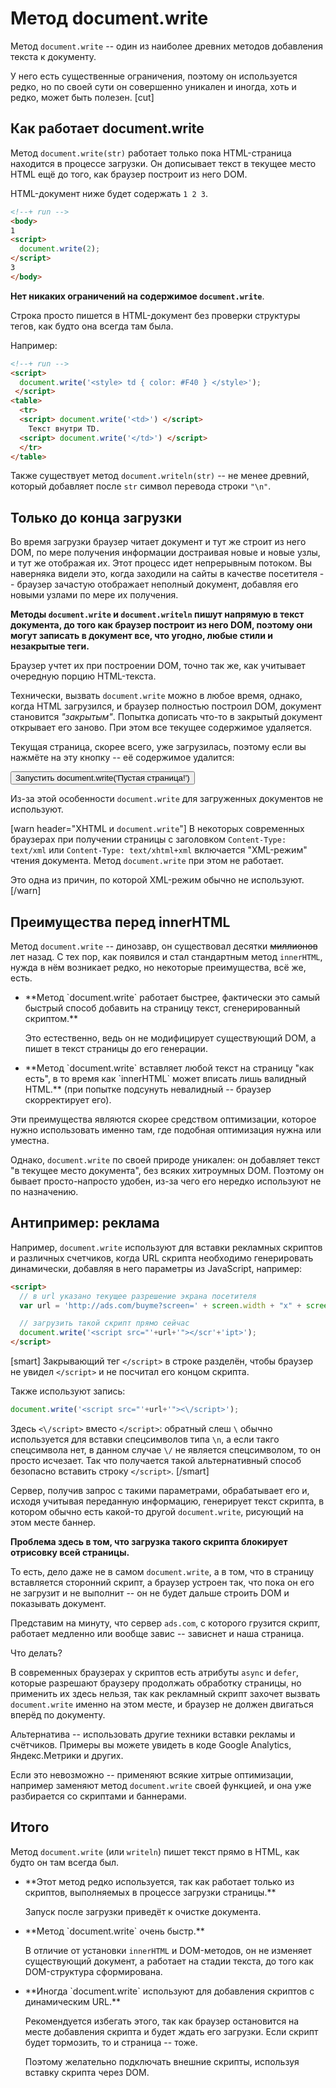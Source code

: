 # Метод document.write

Метод `document.write` -- один из наиболее древних методов добавления текста к документу.

У него есть существенные ограничения, поэтому он используется редко, но по своей сути он совершенно уникален и иногда, хоть и редко, может быть полезен.
[cut]
## Как работает document.write   

Метод `document.write(str)` работает только пока HTML-страница находится в процессе загрузки. Он дописывает текст в текущее место HTML ещё до того, как браузер построит из него DOM.

HTML-документ ниже будет содержать `1 2 3`.

```html
<!--+ run -->
<body>
1
<script>
  document.write(2);
</script>
3
</body>
```

**Нет никаких ограничений на содержимое `document.write`**. 

Строка просто пишется в HTML-документ без проверки структуры тегов, как будто она всегда там была.

Например:

```html
<!--+ run -->
<script> 
  document.write('<style> td { color: #F40 } </style>');
 </script>
<table>
  <tr>
  <script> document.write('<td>') </script>
    Текст внутри TD.
  <script> document.write('</td>') </script>
  </tr>
</table>
```

Также существует метод `document.writeln(str)` -- не менее древний, который добавляет после `str` символ перевода строки `"\n"`.

## Только до конца загрузки

Во время загрузки браузер читает документ и тут же строит из него DOM, по мере получения информации достраивая новые и новые узлы, и тут же отображая их. Этот процесс идет непрерывным потоком. Вы наверняка видели это, когда заходили на сайты в качестве посетителя -- браузер зачастую отображает неполный документ, добавляя его новыми узлами по мере их получения.

**Методы `document.write` и `document.writeln` пишут напрямую в текст документа, до того как браузер построит из него DOM, поэтому они могут записать в документ все, что угодно, любые стили и незакрытые теги.**

Браузер учтет их при построении DOM, точно так же, как учитывает очередную порцию HTML-текста.

Технически, вызвать `document.write` можно в любое время, однако, когда HTML загрузился, и браузер полностью построил DOM, документ становится *"закрытым"*. Попытка дописать что-то в закрытый документ открывает его заново. При этом все текущее содержимое удаляется.

Текущая страница, скорее всего, уже загрузилась, поэтому если вы нажмёте на эту кнопку -- её содержимое удалится:

<input type="button" onclick='document.write("Пустая страница!");' value="Запустить document.write('Пустая страница!')">

Из-за этой особенности `document.write` для загруженных документов не используют.

[warn header="XHTML и `document.write`"]
В некоторых современных браузерах при получении страницы с заголовком `Content-Type: text/xml` или `Content-Type: text/xhtml+xml` включается "XML-режим" чтения документа. Метод `document.write` при этом не работает. 

Это одна из причин, по которой XML-режим обычно не используют.
[/warn]


## Преимущества перед innerHTML

Метод `document.write` -- динозавр, он существовал десятки <strike>миллионов</strike> лет назад. С тех пор, как появился и стал стандартным метод `innerHTML`, нужда в нём возникает редко, но некоторые преимущества, всё же, есть.

<ul>
<li>**Метод `document.write` работает быстрее, фактически это самый быстрый способ добавить на страницу текст, сгенерированный скриптом.**

Это естественно, ведь он не модифицирует существующий DOM, а пишет в текст страницы до его генерации.</li>
<li>**Метод `document.write` вставляет любой текст на страницу "как есть", в то время как `innerHTML` может вписать лишь валидный HTML.** (при попытке подсунуть невалидный -- браузер скорректирует его).</li>
</ul>

Эти преимущества являются скорее средством оптимизации, которое нужно использовать именно там, где подобная оптимизация нужна или уместна.

Однако, `document.write` по своей природе уникален: он добавляет текст "в текущее место документа", без всяких хитроумных DOM. Поэтому он бывает просто-напросто удобен, из-за чего его нередко используют не по назначению.

## Антипример: реклама

Например, `document.write` используют для вставки рекламных скриптов и различных счетчиков, когда URL скрипта необходимо генерировать динамически, добавляя в него параметры из JavaScript, например:

```html
<script>
  // в url указано текущее разрешение экрана посетителя
  var url = 'http://ads.com/buyme?screen=' + screen.width + "x" + screen.height;

  // загрузить такой скрипт прямо сейчас
  document.write('<script src="'+url+'"></scr'+'ipt>');
</script>
```

[smart]
Закрывающий тег <code>&lt;/script&gt;</code> в строке разделён, чтобы браузер не увидел `</script>` и не посчитал его концом скрипта. 

Также используют запись:

```js
document.write('<script src="'+url+'"><\/script>');
```

Здесь `<\/script>` вместо `</script>`: обратный слеш `\` обычно используется для вставки спецсимволов типа `\n`, а если такго спецсимвола нет, в данном случае `\/` не является спецсимволом, то он просто исчезает. Так что получается такой альтернативный способ безопасно вставить строку `</script>`. 
[/smart]

Сервер, получив запрос с такими параметрами, обрабатывает его и, исходя учитывая переданную информацию, генерирует текст скрипта, в котором обычно есть какой-то другой `document.write`, рисующий на этом месте баннер.
 
**Проблема здесь в том, что загрузка такого скрипта блокирует отрисовку всей страницы.**

То есть, дело даже не в самом `document.write`, а в том, что в страницу вставляется сторонний скрипт, а браузер устроен так, что пока он его не загрузит и не выполнит -- он не будет дальше строить DOM и показывать документ.

Представим на минуту, что сервер `ads.com`, с которого грузится скрипт, работает медленно или вообще завис -- зависнет и наша страница.

Что делать?

В современных браузерах у скриптов есть атрибуты `async` и `defer`, которые разрешают браузеру продолжать обработку страницы, но применить их здесь нельзя, так как рекламный скрипт захочет вызвать `document.write` именно на этом месте, и браузер не должен двигаться вперёд по документу.

Альтернатива -- использовать другие техники вставки рекламы и счётчиков. Примеры вы можете увидеть в коде Google Analytics, Яндекс.Метрики и других.

Если это невозможно -- применяют всякие хитрые оптимизации, например заменяют метод `document.write` своей функцией, и она уже разбирается со скриптами и баннерами. 

## Итого

Метод `document.write` (или `writeln`) пишет текст прямо в HTML, как будто он там всегда был. 

<ul>
<li>**Этот метод редко используется, так как работает только из скриптов, выполняемых в процессе загрузки страницы.**

Запуск после загрузки приведёт к очистке документа.</li>
<li>**Метод `document.write` очень быстр.** 

В отличие от установки `innerHTML` и DOM-методов, он не изменяет существующий документ, а работает на стадии текста, до того как DOM-структура сформирована. </li>
<li>**Иногда `document.write` используют для добавления скриптов с динамическим URL.** 

Рекомендуется избегать этого, так как браузер остановится на месте добавления скрипта и будет ждать его загрузки. Если скрипт будет тормозить, то и страница -- тоже. 

Поэтому желательно подключать внешние скрипты, используя вставку скрипта через DOM.
</li>
</ul>
